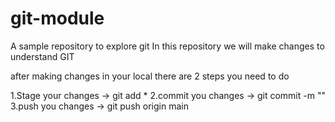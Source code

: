 # git-module

A sample repository to explore git
In this repository we will make changes to understand GIT

after making changes in your local
there are 2 steps you need to do

1.Stage your changes -> git add \*
2.commit you changes -> git commit -m "<Your messege>"
3.push you changes -> git push origin main
